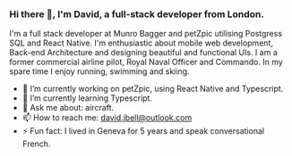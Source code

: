 ### Hi there 👋, I'm David, a full-stack developer from London.

I'm a full stack developer at Munro Bagger and petZpic utilising Postgress SQL and React Native.
I'm enthusiastic about mobile web development, Back-end Architecture and designing beautiful and functional UIs.
I am a former commercial airline pilot, Royal Naval Officer and Commando.
In my spare time I enjoy running, swimming and skiing.


- 🔭 I’m currently working on petZpic, using React Native and Typescript.
- 🌱 I’m currently learning Typescript.
- 💬 Ask me about: aircraft.
- 📫 How to reach me: david.jbell@outlook.com
- ⚡ Fun fact: I lived in Geneva for 5 years and speak conversational French.
